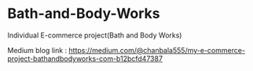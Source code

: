 # Bath-and-Body-Works
Individual E-commerce project(Bath and Body Works)

Medium blog link : https://medium.com/@chanbala555/my-e-commerce-project-bathandbodyworks-com-b12bcfd47387
